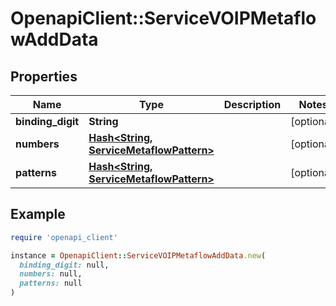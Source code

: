 # OpenapiClient::ServiceVOIPMetaflowAddData

## Properties

| Name | Type | Description | Notes |
| ---- | ---- | ----------- | ----- |
| **binding_digit** | **String** |  | [optional] |
| **numbers** | [**Hash&lt;String, ServiceMetaflowPattern&gt;**](ServiceMetaflowPattern.md) |  | [optional] |
| **patterns** | [**Hash&lt;String, ServiceMetaflowPattern&gt;**](ServiceMetaflowPattern.md) |  | [optional] |

## Example

```ruby
require 'openapi_client'

instance = OpenapiClient::ServiceVOIPMetaflowAddData.new(
  binding_digit: null,
  numbers: null,
  patterns: null
)
```

